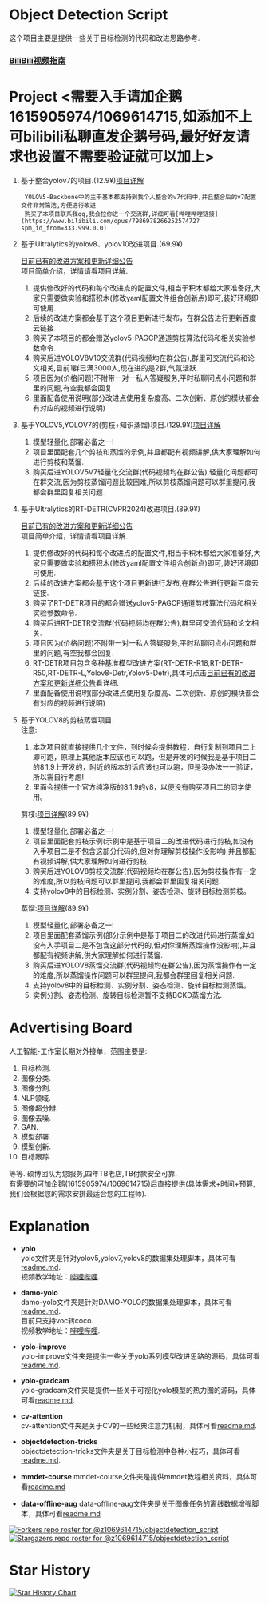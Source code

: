 # Object Detection Script
这个项目主要是提供一些关于目标检测的代码和改进思路参考.

### [BiliBili视频指南](https://github.com/z1069614715/objectdetection_script/blob/master/bilibili-guide.md)

# Project <需要入手请加企鹅1615905974/1069614715,如添加不上可bilibili私聊直发企鹅号码,最好好友请求也设置不需要验证就可以加上>
1. 基于整合yolov7的项目.(12.9¥)[项目详解](https://t.bilibili.com/798697826625257472#reply245141740)  

        YOLOV5-Backbone中的主干基本都支持到我个人整合的v7代码中,并且整合后的v7配置文件非常简洁,方便进行改进
        购买了本项目联系我qq,我会拉你进一个交流群,详细可看[哔哩哔哩链接](https://www.bilibili.com/opus/798697826625257472?spm_id_from=333.999.0.0)

2. 基于Ultralytics的yolov8、yolov10改进项目.(69.9¥)
    
    [目前已有的改进方案和更新详细公告](https://github.com/z1069614715/objectdetection_script/blob/master/yolo-improve/yolov8v10-project.md)  
    项目简单介绍，详情请看项目详解.
    1. 提供修改好的代码和每个改进点的配置文件,相当于积木都给大家准备好,大家只需要做实验和搭积木(修改yaml配置文件组合创新点)即可,装好环境即可使用.
    2. 后续的改进方案都会基于这个项目更新进行发布，在群公告进行更新百度云链接.
    3. 购买了本项目的都会赠送yolov5-PAGCP通道剪枝算法代码和相关实验参数命令.
    4. 购买后进YOLOV8V10交流群(代码视频均在群公告),群里可交流代码和论文相关,目前1群已满3000人,现在进的是2群,气氛活跃.
    5. 项目因为(价格问题)不附带一对一私人答疑服务,平时私聊问点小问题和群里的问题,有空我都会回复.
    6. 里面配备使用说明(部分改进点使用复杂度高、二次创新、原创的模块都会有对应的视频进行说明)

3. 基于YOLOV5,YOLOV7的(剪枝+知识蒸馏)项目.(129.9¥)[项目详解](https://github.com/z1069614715/objectdetection_script/blob/master/yolo-improve/yolov5v7-light.md)

    1. 模型轻量化,部署必备之一!
    2. 项目里面配套几个剪枝和蒸馏的示例,并且都配有视频讲解,供大家理解如何进行剪枝和蒸馏.
    3. 购买后进YOLOV5V7轻量化交流群(代码视频均在群公告),轻量化问题都可在群交流,因为剪枝蒸馏问题比较困难,所以剪枝蒸馏问题可以群里提问,我都会群里回复相关问题.

4. 基于Ultralytics的RT-DETR(CVPR2024)改进项目.(89.9¥)

    [目前已有的改进方案和更新详细公告](https://github.com/z1069614715/objectdetection_script/blob/master/yolo-improve/rtdetr-project.md)  
    项目简单介绍，详情请看项目详解.
    1. 提供修改好的代码和每个改进点的配置文件,相当于积木都给大家准备好,大家只需要做实验和搭积木(修改yaml配置文件组合创新点)即可,装好环境即可使用.
    2. 后续的改进方案都会基于这个项目更新进行发布,在群公告进行更新百度云链接.
    3. 购买了RT-DETR项目的都会赠送yolov5-PAGCP通道剪枝算法代码和相关实验参数命令.
    4. 购买后进RT-DETR交流群(代码视频均在群公告),群里可交流代码和论文相关.
    5. 项目因为(价格问题)不附带一对一私人答疑服务,平时私聊问点小问题和群里的问题,有空我都会回复.
    6. RT-DETR项目包含多种基准模型改进方案(RT-DETR-R18,RT-DETR-R50,RT-DETR-L,Yolov8-Detr,Yolov5-Detr),具体可点击[目前已有的改进方案和更新详细公告](https://github.com/z1069614715/objectdetection_script/blob/master/yolo-improve/rtdetr-project.md)看详细.
    7. 里面配备使用说明(部分改进点使用复杂度高、二次创新、原创的模块都会有对应的视频进行说明)

5. 基于YOLOV8的剪枝蒸馏项目.  
    注意:
    1. 本次项目就直接提供几个文件，到时候会提供教程，自行复制到项目二上即可跑，原理上其他版本应该也可以跑，但是开发的时候我是基于项目二的8.1.9上开发的，附近的版本的话应该也可以跑，但是没办法一一验证，所以需自行考虑!
    2. 里面会提供一个官方纯净版的8.1.9的v8，以便没有购买项目二的同学使用。

    剪枝:[项目详解](https://github.com/z1069614715/objectdetection_script/blob/master/yolo-improve/yolov8-compress.md)(89.9¥)
    1. 模型轻量化,部署必备之一!
    2. 项目里面配套剪枝示例(示例中是基于项目二的改进代码进行剪枝,如没有入手项目二是不包含这部分代码的,但对你理解剪枝操作没影响),并且都配有视频讲解,供大家理解如何进行剪枝.
    3. 购买后进YOLOV8剪枝交流群(代码视频均在群公告),因为剪枝操作有一定的难度,所以剪枝问题可以群里提问,我都会群里回复相关问题.
    4. 支持yolov8中的目标检测、实例分割、姿态检测、旋转目标检测剪枝。

    蒸馏:[项目详解](https://github.com/z1069614715/objectdetection_script/blob/master/yolo-improve/yolov8-distill.md)(89.9¥)
    1. 模型轻量化,部署必备之一!
    2. 项目里面配套蒸馏示例(部分示例中是基于项目二的改进代码进行蒸馏,如没有入手项目二是不包含这部分代码的,但对你理解蒸馏操作没影响),并且都配有视频讲解,供大家理解如何进行蒸馏.
    3. 购买后进YOLOV8蒸馏交流群(代码视频均在群公告),因为蒸馏操作有一定的难度,所以蒸馏操作问题可以群里提问,我都会群里回复相关问题.
    4. 支持yolov8中的目标检测、实例分割、姿态检测、旋转目标检测蒸馏。
    5. 实例分割、姿态检测、旋转目标检测暂不支持BCKD蒸馏方法.

# Advertising Board
人工智能-工作室长期对外接单，范围主要是:
1. 目标检测.
2. 图像分类.
3. 图像分割.
4. NLP领域.
5. 图像超分辨.
6. 图像去噪.
7. GAN.
8. 模型部署.
9. 模型创新. 
10. 目标跟踪.

等等. 硕博团队为您服务,四年TB老店,TB付款安全可靠.  
有需要的可加企鹅(1615905974/1069614715)后直接提供(具体需求+时间+预算,我们会根据您的需求安排最适合您的工程师).  

# Explanation
- **yolo**  
    yolo文件夹是针对yolov5,yolov7,yolov8的数据集处理脚本，具体可看[readme.md](https://github.com/z1069614715/objectdetection_script/blob/master/yolo/readme.md).  
    视频教学地址：[哔哩哔哩](https://www.bilibili.com/video/BV1tM411a7it/).  

- **damo-yolo**  
    damo-yolo文件夹是针对DAMO-YOLO的数据集处理脚本，具体可看[readme.md](https://github.com/z1069614715/objectdetection_script/blob/master/damo-yolo/readme.md).  
    目前只支持voc转coco.  
    视频教学地址：[哔哩哔哩](https://www.bilibili.com/video/BV1M24y1v7Uf/).   

- **yolo-improve**  
    yolo-improve文件夹是提供一些关于yolo系列模型改进思路的源码，具体可看[readme.md](https://github.com/z1069614715/objectdetection_script/blob/master/yolo-improve/readme.md).   

- **yolo-gradcam**  
    yolo-gradcam文件夹是提供一些关于可视化yolo模型的热力图的源码，具体可看[readme.md](https://github.com/z1069614715/objectdetection_script/blob/master/yolo-gradcam/README.md).

- **cv-attention**  
    cv-attention文件夹是关于CV的一些经典注意力机制，具体可看[readme.md](https://github.com/z1069614715/objectdetection_script/blob/master/cv-attention/readme.md).

- **objectdetection-tricks**  
    objectdetection-tricks文件夹是关于目标检测中各种小技巧，具体可看[readme.md](https://github.com/z1069614715/objectdetection_script/blob/master/objectdetection-tricks/readme.md).

- **mmdet-course**
    mmdet-course文件夹是提供mmdet教程相关资料，具体可看[readme.md](https://github.com/z1069614715/objectdetection_script/blob/master/mmdet-course/readme.md)

- **data-offline-aug**
    data-offline-aug文件夹是关于图像任务的离线数据增强脚本，具体可看[readme.md](https://github.com/z1069614715/objectdetection_script/blob/master/data-offline-aug/readme.md)

[![Forkers repo roster for @z1069614715/objectdetection_script](https://reporoster.com/forks/z1069614715/objectdetection_script)](https://github.com/z1069614715/objectdetection_script/network/members)
[![Stargazers repo roster for @z1069614715/objectdetection_script](https://reporoster.com/stars/z1069614715/objectdetection_script)](https://github.com/z1069614715/objectdetection_script/stargazers)

# Star History

[![Star History Chart](https://api.star-history.com/svg?repos=z1069614715/objectdetection_script&type=Date)](https://star-history.com/#z1069614715/objectdetection_script&Date)

<a id="0"></a>